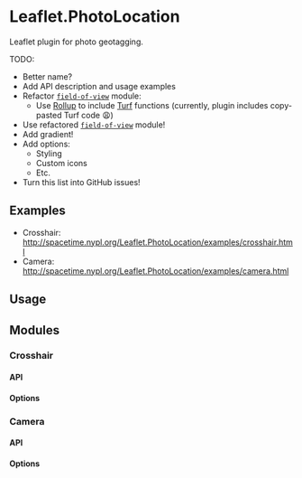 # Leaflet.PhotoLocation

Leaflet plugin for photo geotagging.

TODO:

- Better name?
- Add API description and usage examples
- Refactor [`field-of-view`](http://github.com/nypl-spacetime/field-of-view) module:
  - Use [Rollup](http://rollupjs.org/) to include [Turf](http://turfjs.org/) functions (currently, plugin includes copy-pasted Turf code :weary:)
- Use refactored [`field-of-view`](http://github.com/nypl-spacetime/field-of-view) module!
- Add gradient!
- Add options:
  - Styling
  - Custom icons
  - Etc.
- Turn this list into GitHub issues!

## Examples

- Crosshair: http://spacetime.nypl.org/Leaflet.PhotoLocation/examples/crosshair.html
- Camera: http://spacetime.nypl.org/Leaflet.PhotoLocation/examples/camera.html

## Usage

## Modules

### Crosshair

#### API

#### Options

### Camera

#### API

#### Options
